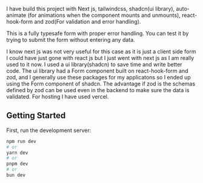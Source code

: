 I have build this project with Next js, tailwindcss, shadcn(ui library), auto-animate (for animations when the component mounts and unmounts), react-hook-form and zod(For validation and error handling).

This is a fully typesafe form with proper error handling. You can test it by trying to submit the form without entering any data.

I know next js was not very useful for this case as it is just a client side form I could have just gone with react js but I just went with next js as I am really used to it now. I used a ui library(shadcn) to save time and write better code. The ui library had a Form component built on react-hook-form and zod, and I generally use these packages for my applicatons so I ended up using the Form component of shadcn. The advantage if zod is the schemas defined by zod can be used even in the backend to make sure the data is validated. For hosting I have used vercel.

## Getting Started

First, run the development server:

```bash
npm run dev
# or
yarn dev
# or
pnpm dev
# or
bun dev
```
